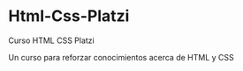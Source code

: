# Html-Css-Platzi
Curso HTML CSS Platzi

Un curso para reforzar conocimientos acerca de HTML y CSS 
